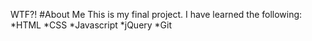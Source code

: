 WTF?!
#About Me
This is my final project. I have learned the following:
*HTML
*CSS
*Javascript
*jQuery
*Git


